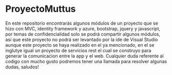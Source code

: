 # ProyectoMuttus

En este repositorio encontrarás algunos módulos de un proyecto que se hizo con MVC, identity framework y azure, bootstrap, jquery y javascript, por temas de confidencialidad solo se podrá compartir algunos módulos, así que este proyecto no podrá ser levantado por la ide de Visual Studio aunque este proyecto se haya realizado en el ya mencionado, en el se inglutye igual un proyecto de servicios rest el cual se construyo para generar la comunicacion entre la app y el web.
Cualquier duda referente al codigo con mucho gusto podremos tener una llamada para resolver algunas dudas, saludos! 




